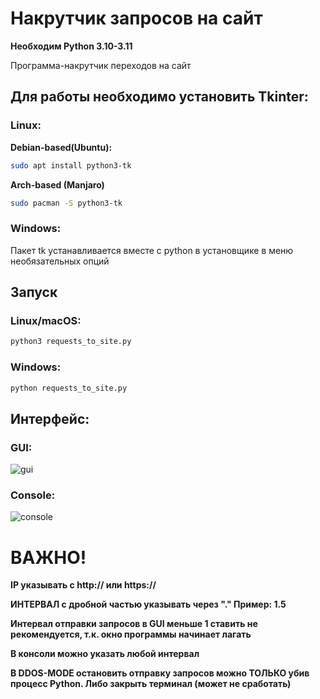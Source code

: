 # Накрутчик запросов на сайт
**Необходим Python 3.10-3.11**

Программа-накрутчик переходов на сайт
## Для работы необходимо установить Tkinter:

### Linux:

**Debian-based(Ubuntu):**
```bash
sudo apt install python3-tk
```
**Arch-based (Manjaro)**
```bash
sudo pacman -S python3-tk
```
### Windows:
Пакет tk устанавливается вместе с python в установщике в меню необязательных опций

## Запуск

### Linux/macOS:
```bash
python3 requests_to_site.py
```

### Windows:
```bash
python requests_to_site.py
```

## Интерфейс:
### GUI:

![gui](https://github.com/UnknownKriodluk/requests_to_site/assets/115110069/1901064b-52d7-4268-8250-fa4b5b7542f5)

### Console:

![console](https://github.com/UnknownKriodluk/requests_to_site/assets/115110069/00f244e8-540f-4bda-a32d-dbae8b944556)

# ВАЖНО!

**IP указывать с http:// или https://**

**ИНТЕРВАЛ с дробной частью указывать через "." Пример: 1.5**

**Интервал отправки запросов в GUI меньше 1 ставить не рекомендуется, т.к. окно программы начинает лагать**

**В консоли можно указать любой интервал**

**В DDOS-MODE остановить отправку запросов можно ТОЛЬКО убив процесс Python. Либо закрыть терминал (может не сработать)**
